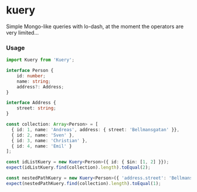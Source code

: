 # kuery

Simple Mongo-like queries with lo-dash, at the moment the operators are very limited...

### Usage
```ts
import Kuery from 'Kuery';

interface Person {
	id: number;
	name: string;
	address?: Address;
}

interface Address {
	street: string;
}

const collection: Array<Person> = [
  { id: 1, name: 'Andreas', address: { street: 'Bellmansgatan' }},
  { id: 2, name: 'Sven' },
  { id: 3, name: 'Christian' },
  { id: 4, name: 'Emil' }
];

const idListKuery = new Kuery<Person>({ id: { $in: [1, 2] }});
expect(idListKuery.find(collection).length).toEqual(2);

const nestedPathKuery = new Kuery<Person>({ 'address.street': 'Bellmansgatan' });
expect(nestedPathKuery.find(collection).length).toEqual(1);
```